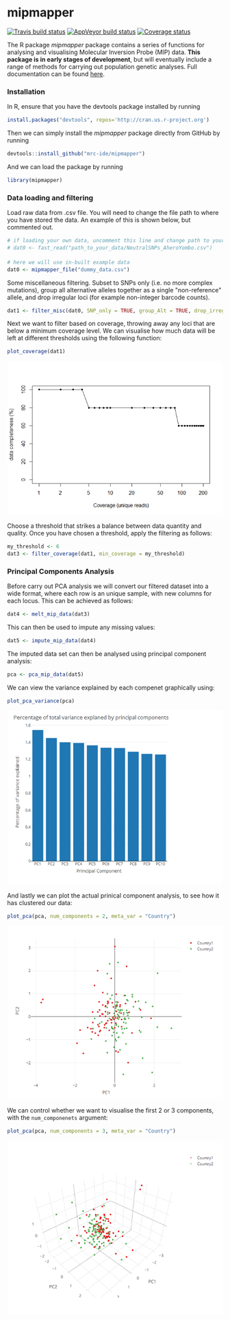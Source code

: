 
mipmapper
=========

[![Travis build status](https://travis-ci.org/mrc-ide/mipmapper.svg?branch=master)](https://travis-ci.org/mrc-ide/mipmapper) [![AppVeyor build status](https://ci.appveyor.com/api/projects/status/github/mrc-ide/mipmapper?branch=master&svg=true)](https://ci.appveyor.com/project/mrc-ide/mipmapper) [![Coverage status](https://codecov.io/gh/mrc-ide/mipmapper/branch/master/graph/badge.svg)](https://codecov.io/github/mrc-ide/mipmapper?branch=master)

The R package *mipmapper* package contains a series of functions for analysing and visualising Molecular Inversion Probe (MIP) data. **This package is in early stages of development**, but will eventually include a range of methods for carrying out population genetic analyses. Full documentation can be found [here](https://ojwatson.github.io/mipmapper/).

### Installation

In R, ensure that you have the devtools package installed by running

``` r
install.packages("devtools", repos='http://cran.us.r-project.org')
```

Then we can simply install the *mipmapper* package directly from GitHub by running

``` r
devtools::install_github("mrc-ide/mipmapper")
```

And we can load the package by running

``` r
library(mipmapper)
```

### Data loading and filtering

Load raw data from .csv file. You will need to change the file path to where you have stored the data. An example of this is shown below, but commented out.

``` r
# if loading your own data, uncomment this line and change path to your data
# dat0 <- fast_read("path_to_your_data/NeutralSNPs_AheroYombo.csv")

# here we will use in-built example data
dat0 <- mipmapper_file("dummy_data.csv")
```

Some miscellaneous filtering. Subset to SNPs only (i.e. no more complex mutations), group all alternative alleles together as a single "non-reference" allele, and drop irregular loci (for example non-integer barcode counts).

``` r
dat1 <- filter_misc(dat0, SNP_only = TRUE, group_Alt = TRUE, drop_irregular = TRUE)
```

Next we want to filter based on coverage, throwing away any loci that are below a minimum coverage level. We can visualise how much data will be left at different thresholds using the following function:

``` r
plot_coverage(dat1)
```

![](tools/README-plot_coverage-1.png)

Choose a threshold that strikes a balance between data quantity and quality. Once you have chosen a threshold, apply the filtering as follows:

``` r
my_threshold <- 6
dat3 <- filter_coverage(dat1, min_coverage = my_threshold)
```

### Principal Components Analysis

Before carry out PCA analysis we will convert our filtered dataset into a wide format, where each row is an unique sample, with new columns for each locus. This can be achieved as follows:

``` r
dat4 <- melt_mip_data(dat3)
```

This can then be used to impute any missing values:

``` r
dat5 <- impute_mip_data(dat4)
```

The imputed data set can then be analysed using principal component analysis:

``` r
pca <- pca_mip_data(dat5)
```

We can view the variance explained by each compenet graphically using:

``` r
plot_pca_variance(pca)
```

![](tools/pca_var.png)

And lastly we can plot the actual prinical component analysis, to see how it has clustered our data:

``` r
plot_pca(pca, num_components = 2, meta_var = "Country")
```

![](tools/pca_2var.png)

We can control whether we want to visualise the first 2 or 3 components, with the `num_componenets` argument:

``` r
plot_pca(pca, num_components = 3, meta_var = "Country")
```

![](tools/pca_3var.png)
